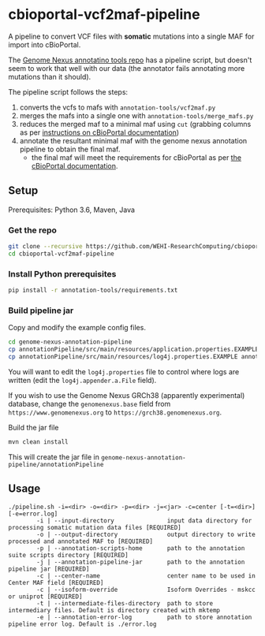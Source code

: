 # cbioportal-vcf2maf-pipeline
A pipeline to convert VCF files with **somatic** mutations into a single MAF for import into cBioPortal.

The [Genome Nexus annotatino tools repo](https://github.com/genome-nexus/annotation-tools) has a pipeline script,
but doesn't seem to work that well with our data (the annotator fails annotating more mutations than it should).

The pipeline script follows the steps:

1. converts the vcfs to mafs with `annotation-tools/vcf2maf.py`
2. merges the mafs into a single one with `annotation-tools/merge_mafs.py`
3. reduces the merged maf to a minimal maf using `cut` (grabbing columns as per [instructions on cBioPortal documentation](https://docs.cbioportal.org/file-formats/#minimal-maf-file-format))
4. annotate the resultant minimal maf with the genome nexus annotation pipeline to obtain the final maf.
    - the final maf will meet the requirements for cBioPortal as per [the cBioPortal documentation](https://docs.cbioportal.org/file-formats/#cbioportal-mutation-data-file-format).

## Setup

Prerequisites: Python 3.6, Maven, Java

### Get the repo

```bash
git clone --recursive https://github.com/WEHI-ResearchComputing/cbioportal-vcf2maf-pipeline.git```
cd cbioportal-vcf2maf-pipeline
```

### Install Python prerequisites

```bash
pip install -r annotation-tools/requirements.txt
```

### Build pipeline jar

Copy and modify the example config files.

```bash
cd genome-nexus-annotation-pipeline
cp annotationPipeline/src/main/resources/application.properties.EXAMPLE annotationPipeline/src/main/resources/application.properties
cp annotationPipeline/src/main/resources/log4j.properties.EXAMPLE annotationPipeline/src/main/resources/log4j.properties
```

You will want to edit the `log4j.properties` file to control where logs are written (edit the `log4j.appender.a.File` field).

If you wish to use the Genome Nexus GRCh38 (apparently experimental) database, change the
`genomenexus.base` field from `https://www.genomenexus.org` to `https://grch38.genomenexus.org`.

Build the jar file

```bash
mvn clean install
```

This will create the jar file in `genome-nexus-annotation-pipeline/annotationPipeline`

## Usage

```output
./pipeline.sh -i=<dir> -o=<dir> -p=<dir> -j=<jar> -c=center [-t=<dir>] [-e=error.log]
        -i | --input-directory               input data directory for processing somatic mutation data files [REQUIRED]
        -o | --output-directory              output directory to write processed and annotated MAF to [REQUIRED]
        -p | --annotation-scripts-home       path to the annotation suite scripts directory [REQUIRED]
        -j | --annotation-pipeline-jar       path to the annotation pipeline jar [REQUIRED]
        -c | --center-name                   center name to be used in Center MAF field [REQUIRED]
        -c | --isoform-override              Isoform Overrides - mskcc or uniprot [REQUIRED]
        -t | --intermediate-files-directory  path to store intermediary files. Default is directory created with mktemp
        -e | --annotation-error-log          path to store annotation pipeline error log. Default is ./error.log
```
